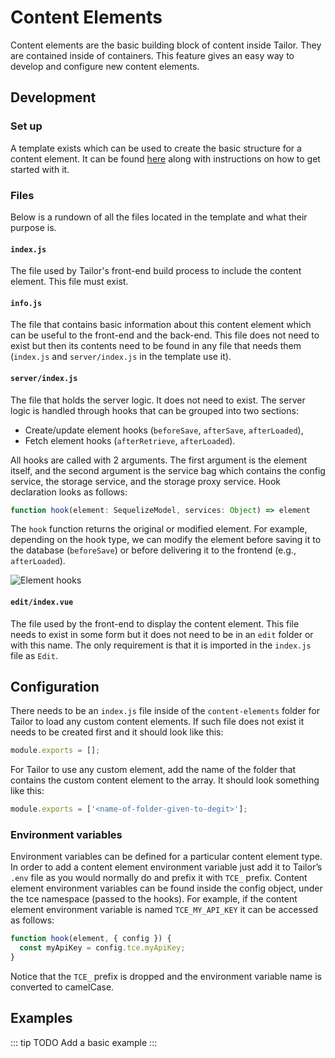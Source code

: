 # Content Elements

Content elements are the basic building block of content inside Tailor. They are contained inside of containers. This feature gives an easy way to develop and configure new content elements.

## Development

### Set up
A template exists which can be used to create the basic structure for a content element. It can be found [here](https://github.com/ExtensionEngine/tailor-element-template) along with instructions on how to get started with it.

### Files
Below is a rundown of all the files located in the template and what their purpose is.

#### `index.js`
The file used by Tailor's front-end build process to include the content element. This file must exist.

#### `info.js`
The file that contains basic information about this content element which can be useful to the front-end and the back-end. This file does not need to exist but then its contents need to be found in any file that needs them (`index.js` and `server/index.js` in the template use it).

#### `server/index.js`
The file that holds the server logic. It does not need to exist. The server logic is handled through hooks that can be grouped into two sections:
* Create/update element hooks (`beforeSave`, `afterSave`, `afterLoaded`),
* Fetch element hooks (`afterRetrieve`, `afterLoaded`).

All hooks are called with 2 arguments. The first argument is the element itself, and the second argument is the service bag which contains the config service, the storage service, and the storage proxy service. Hook declaration looks as follows: 

``` js
function hook(element: SequelizeModel, services: Object) => element
```

The `hook` function returns the original or modified element. For example, depending on the hook type, we can modify the element before saving it to the database (`beforeSave`) or before delivering it to the frontend (e.g., `afterLoaded`).

![Element hooks](~@source/assets/images/tce-hooks.png)

#### `edit/index.vue`
The file used by the front-end to display the content element. This file needs to exist in some form but it does not need to be in an `edit` folder or with this name. The only requirement is that it is imported in the `index.js` file as `Edit`.

## Configuration
There needs to be an `index.js` file inside of the `content-elements` folder for Tailor to load any custom content elements. If such file does not exist it needs to be created first and it should look like this:

``` js
module.exports = [];
```

For Tailor to use any custom element, add the name of the folder that contains the custom content element to the array. It should look something like this:

``` js
module.exports = ['<name-of-folder-given-to-degit>'];
```

### Environment variables

Environment variables can be defined for a particular content element type. In order to add a content element environment variable just add it to Tailor’s `.env` file as you would normally do and prefix it with `TCE_` prefix. Content element environment variables can be found inside the config object, under the tce namespace (passed to the hooks). 
For example, if the content element environment variable is named `TCE_MY_API_KEY` it can be accessed as follows:

``` js
function hook(element, { config }) {
  const myApiKey = config.tce.myApiKey;
}
```

Notice that the `TCE_` prefix is dropped and the environment variable name is converted to camelCase.

## Examples

::: tip TODO
Add a basic example
:::